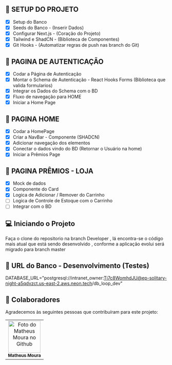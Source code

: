 ## 📝 SETUP DO PROJETO
- [X] Setup do Banco
- [X] Seeds do Banco - (Inserir Dados)
- [X] Configurar Next.js - (Coração do Projeto)
- [X] Tailwind e ShadCN - (Biblioteca de Componentes)
- [X] Git Hooks - (Automatizar regras de push nas branch do Git)
## 📝 PAGINA DE AUTENTICAÇÃO
- [X] Codar a Página de Autenticação
- [X] Montar o Schema de Autenticação - React Hooks Forms (Biblioteca que valida formularios)
- [X] Integrar os Dados do Schema com o BD
- [X] Fluxo de navegação para HOME
- [X] Iniciar a Home Page
## 📝 PAGINA HOME
- [X] Codar a HomePage
- [X] Criar a NavBar - Componente (SHADCN)
- [X] Adicionar navegação dos elementos 
- [X] Conectar o dados vindo do BD (Retornar o Usuário na home)
- [X] Iniciar a Prêmios Page
## 📝 PAGINA PRÊMIOS - LOJA
- [X] Mock de dados
- [X] Componente do Card
- [X] Logica de Adicionar / Remover do Carrinho
- [ ] Logica de Controle de Estoque com o Carrinho
- [ ] Integrar com o BD
      
## 💻 Iniciando o Projeto
Faça o clone do repositorio na branch Developer , lá encontra-se o código mais atual que está sendo desenvolvido , conforme a aplicação evolui será migrado para branch master

## 🚀 URL do Banco - Desenvolvimento (Testes)
DATABASE_URL="postgresql://intranet_owner:Tj7c8WomhdJU@ep-solitary-night-a5qdvzct.us-east-2.aws.neon.tech/db_loop_dev"

## 🤝 Colaboradores

Agradecemos às seguintes pessoas que contribuíram para este projeto:

<table>
  <tr>
    <td align="center">
      <a href="#" title="github-profile">
        <img src="https://avatars.githubusercontent.com/u/52974709?v=4" width="100px;" alt="Foto do Matheus Moura no Github"/><br>
        <sub>
          <b>Matheus Moura</b>
        </sub>
      </a>
    </td>
  </tr>
</table>

